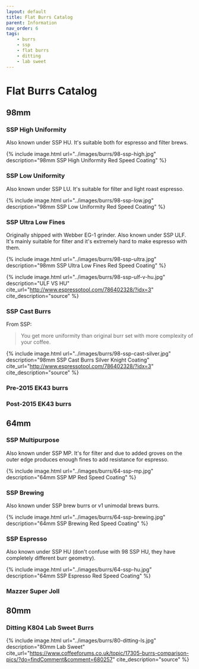 ```yaml
---
layout: default
title: Flat Burrs Catalog
parent: Information
nav_order: 6
tags:
    - burrs
    - ssp
    - flat burrs
    - ditting
    - lab sweet
---
```


# Flat Burrs Catalog

## 98mm

### SSP High Uniformity

Also known under SSP HU. It's suitable both for espresso
and filter brews.

{% include image.html
     url="../images/burrs/98-ssp-high.jpg"
     description="98mm SSP High Uniformity Red Speed Coating"
%}

### SSP Low Uniformity

Also known under SSP LU. It's suitable for filter and light
roast espresso.

{% include image.html
     url="../images/burrs/98-ssp-low.jpg"
     description="98mm SSP Low Uniformity Red Speed Coating"
%}

### SSP Ultra Low Fines

Originally shipped with Webber EG-1 grinder.
Also known under SSP ULF. It's mainly suitable for filter and it's extremely hard
to make espresso with them.

{% include image.html
     url="../images/burrs/98-ssp-ultra.jpg"
     description="98mm SSP Ultra Low Fines Red Speed Coating"
%}

{% include image.html
     url="../images/burrs/98-ssp-ulf-v-hu.jpg"
     description="ULF VS HU"
     cite_url="http://www.espressotool.com/786402328/?idx=3"
     cite_description="source"
%}


### SSP Cast Burrs

From SSP:
> You get more  uniformity than original burr set with more complexity of your coffee.

{% include image.html
     url="../images/burrs/98-ssp-cast-silver.jpg"
     description="98mm SSP Cast Burrs Silver Knight Coating"
     cite_url="http://www.espressotool.com/786402328/?idx=3"
     cite_description="source"
%}

### Pre-2015 EK43 burrs

### Post-2015 EK43 burrs

## 64mm

### SSP Multipurpose

Also known under SSP MP. It's for filter and due to added groves on the outer
edge produces enough fines to add resistance for espresso.

{% include image.html
     url="../images/burrs/64-ssp-mp.jpg"
     description="64mm SSP MP Red Speed Coating"
%}

### SSP Brewing

Also known under SSP brew burrs or v1 unimodal brews burrs.

{% include image.html
     url="../images/burrs/64-ssp-brewing.jpg"
     description="64mm SSP Brewing Red Speed Coating"
%}

### SSP Espresso

Also known under SSP HU (don't confuse with 98 SSP HU, they have completely
different burr geometry).

{% include image.html
     url="../images/burrs/64-ssp-hu.jpg"
     description="64mm SSP Espresso Red Speed Coating"
%}

### Mazzer Super Joll

## 80mm

### Ditting K804 Lab Sweet Burrs

{% include image.html
     url="../images/burrs/80-ditting-ls.jpg"
     description="80mm Lab Sweet"
     cite_url="https://www.coffeeforums.co.uk/topic/17305-burrs-comparison-pics/?do=findComment&comment=680257"
     cite_description="source"
%}


